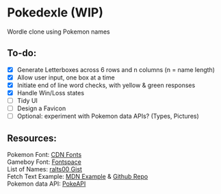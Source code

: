 # Pokedexle (WIP)
 Wordle clone using Pokemon names

## To-do:
- [x] Generate Letterboxes across 6 rows and n columns (n = name length)
- [x] Allow user input, one box at a time
- [x] Initiate end of line word checks, with yellow & green responses
- [x] Handle Win/Loss states
- [ ] Tidy UI
- [ ] Design a Favicon
- [ ] Optional: experiment with Pokemon data APIs? (Types, Pictures)

## Resources:
Pokemon Font: [CDN Fonts](https://www.cdnfonts.com/pokemon-solid.font)\
Gameboy Font: [Fontspace](https://www.fontspace.com/gbboot-font-f2385)\
List of Names: [ralts00 Gist](https://gist.github.com/ralts00/31415709fb34c1b2ec556c396efc3d80)\
Fetch Text Example: [MDN Example](https://mdn.github.io/dom-examples/fetch/fetch-text/) & [Github Repo](https://github.com/mdn/dom-examples/tree/main/fetch/fetch-text)\
Pokemon data API: [PokeAPI](https://pokeapi.co)
